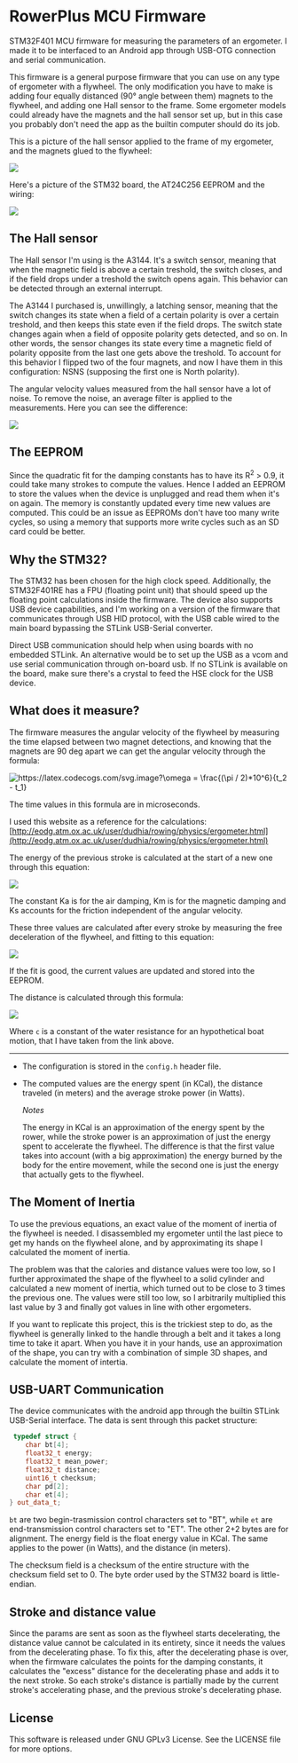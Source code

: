 # RowerPlus MCU Firmware

STM32F401 MCU firmware for measuring the parameters of an ergometer. I made it to be interfaced to an Android app
through USB-OTG connection and serial communication.

This firmware is a general purpose firmware that you can use on any type of ergometer with a flywheel.
The only modification you have to make is adding four equally distanced (90° angle between them) magnets to the flywheel,
and adding one Hall sensor to the frame. Some ergometer models could already have the magnets and the hall sensor set up,
but in this case you probably don't need the app as the builtin computer should do its job.

This is a picture of the hall sensor applied to the frame of my ergometer, and the magnets glued to the flywheel:

<img src="/readme/hall_sensor.jpg" />

Here's a picture of the STM32 board, the AT24C256 EEPROM and the wiring:

<img src="/readme/wiring.jpg" />

## The Hall sensor

The Hall sensor I'm using is the A3144. It's a switch sensor, meaning that when the magnetic field is above a certain
treshold, the switch closes, and if the field drops under a treshold the switch opens again. This behavior can be 
detected through an external interrupt. 

The A3144 I purchased is, unwillingly, a latching sensor, meaning that the switch changes its state when a field 
of a certain polarity is over a certain treshold, and then keeps this state even if the field drops. The switch
state changes again when a field of opposite polarity gets detected, and so on. In other words, the sensor changes its state every time 
a magnetic field of polarity opposite from the last one gets above the treshold. To account for this behavior I
flipped two of the four magnets, and now I have them in this configuration: NSNS (supposing the first one is North polarity).

The angular velocity values measured from the hall sensor have a lot of noise. To remove the noise, an average filter is applied
to the measurements. Here you can see the difference:

<img src="/readme/angular_velocity_zoom.png" />

## The EEPROM

Since the quadratic fit for the damping constants has to have its R<sup>2</sup> > 0.9, it could take many strokes to compute the values.
Hence I added an EEPROM to store the values when the device is unplugged and read them when it's on again.
The memory is constantly updated every time new values are computed. This could be an issue as EEPROMs don't have too many write cycles,
so using a memory that supports more write cycles such as an SD card could be better.

## Why the STM32?

The STM32 has been chosen for the high clock speed. Additionally, the STM32F401RE has a FPU (floating point unit) 
that should speed up the floating point calculations inside the firmware. The device also supports USB device capabilities, and I'm working
on a version of the firmware that communicates through USB HID protocol, with the USB cable wired to the main board bypassing the STLink USB-Serial converter.

Direct USB communication should help when using boards with no embedded STLink. An alternative would be to set up the USB as a vcom and use serial communication
through on-board usb. If no STLink is available on the board, make sure there's a crystal to feed the HSE clock for the USB device.

## What does it measure?

The firmware measures the angular velocity of the flywheel by measuring the time elapsed between two magnet detections,
and knowing that the magnets are 90 deg apart we can get the angular velocity through the formula:

<img src="https://latex.codecogs.com/svg.image?\omega&space;=&space;\frac{(\pi&space;/&space;2)*10^6}{t_2&space;-&space;t_1}" title="https://latex.codecogs.com/svg.image?\omega = \frac{(\pi / 2)*10^6}{t_2 - t_1}" />

The time values in this formula are in microseconds.

I used this website as a reference for the calculations: [http://eodg.atm.ox.ac.uk/user/dudhia/rowing/physics/ergometer.html](http://eodg.atm.ox.ac.uk/user/dudhia/rowing/physics/ergometer.html)

The energy of the previous stroke is calculated at the start of a new one through this equation:

<img src="https://latex.codecogs.com/svg.latex?E%20%3D%20%5Csum_%7Bi%7D%7B%28%5Ctheta_i%20-%20%5Ctheta_%7Bi-1%7D%29%5BI%28%5Cfrac%7B%5Comega_i%20-%20%5Comega_%7Bi-1%7D%7D%7Bt_i%20-%20t_%7Bi-1%7D%7D%29%20&plus;%20K_a%5Comega_i%5E2%20&plus;%20K_m%20%5Comega_i%20&plus;%20K_s%5D%7D" />

The constant Ka is for the air damping, Km is for the magnetic damping and Ks accounts for the friction independent of the angular velocity.

These three values are calculated after every stroke by measuring the free deceleration of the flywheel, and fitting to this equation:

<img src="https://latex.codecogs.com/svg.latex?%5Cfrac%7Bdw%7D%7Bdt%7D%3D-%5Cfrac%7BK_a%7D%7BI%7D%5Comega%5E2-%5Cfrac%7BK_m%7D%7BI%7D%5Comega-%5Cfrac%7BK_s%7D%7BI%7D" />

If the fit is good, the current values are updated and stored into the EEPROM.

The distance is calculated through this formula:

<img src="https://latex.codecogs.com/svg.latex?D%20%3D%20%5Csum_%7Bi%7D%7B%28%5Ctheta_i%20-%20%5Ctheta_%7Bi-1%7D%29%5Csqrt%5B3%5D%7B%5Cfrac%7BK_a%7D%7Bc%7D&plus;%5Cfrac%7BK_m%7D%7Bc%5Ccdot%5Comega_i%7D&plus;%5Cfrac%7BK_s%7D%7Bc%5Ccdot%20%5Comega_i%5E2%7D%7D%7D" />

Where `c` is a constant of the water resistance for an hypothetical boat motion, that I have taken from the link above.

---

- The configuration is stored in the `config.h` header file.

- The computed values are the energy spent (in KCal), the distance traveled (in meters) and the average stroke power (in Watts).

	*Notes*
	
	The energy in KCal is an approximation of the energy spent by the rower, while the stroke power is an approximation of just the energy spent
	to accelerate the flywheel. The difference is that the first value takes into account (with a big approximation) the energy burned by the
	body for the entire movement, while the second one is just the energy that actually gets to the flywheel.

## The Moment of Inertia

To use the previous equations, an exact value of the moment of inertia of the flywheel is needed. I disassembled my ergometer until the last piece
to get my hands on the flywheel alone, and by approximating its shape I calculated the moment of inertia. 

The problem was that the calories and distance values were too low, so I further approximated the shape of the flywheel to a solid cylinder and calculated a new moment of inertia,
which turned out to be close to 3 times the previous one. The values were still too low, so I arbitrarily multiplied this last value by 3 and finally
got values in line with other ergometers.

If you want to replicate this project, this is the trickiest step to do, as the flywheel is generally linked to the handle through a belt and it takes a long
time to take it apart. When you have it in your hands, use an approximation of the shape, you can try with a combination of simple 3D shapes, and calculate the moment of intertia.

## USB-UART Communication

The device communicates with the android app through the builtin STLink USB-Serial interface.
The data is sent through this packet structure:

```c++
 typedef struct {
	char bt[4];
	float32_t energy;
	float32_t mean_power;
	float32_t distance;
	uint16_t checksum;
	char pd[2];
	char et[4];
} out_data_t;
```

`bt` are two begin-trasmission control characters set to "BT", while `et` are end-transmission control characters set to "ET". The other 2+2 bytes are for alignment. The energy field is the float energy value in KCal. The same applies to the power (in Watts), and the distance (in meters).

The checksum field is a checksum of the entire structure with the checksum field set to 0. The byte order used by the STM32 board is little-endian.

## Stroke and distance value

Since the params are sent as soon as the flywheel starts decelerating, the distance value cannot be calculated in its entirety, since it needs the values 
from the decelerating phase.
To fix this, after the decelerating phase is over, when the firmware calculates the points for the damping constants, it calculates the "excess"
distance for the decelerating phase and adds it to the next stroke. So each stroke's distance is partially made by the current stroke's accelerating phase, and the previous stroke's decelerating phase.

## License

This software is released under GNU GPLv3 License. See the LICENSE file for more options.
